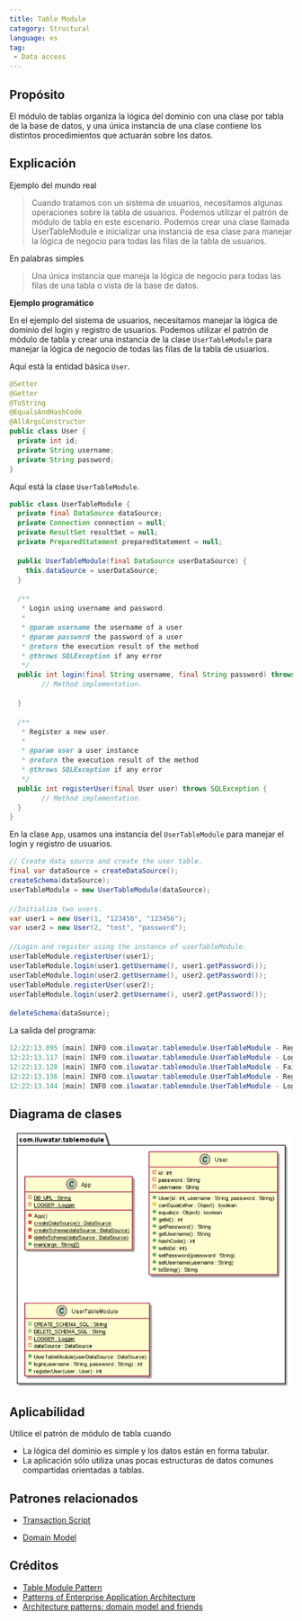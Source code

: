 ```yaml
---
title: Table Module
category: Structural
language: es
tag:
 - Data access
---
```


## Propósito

El módulo de tablas organiza la lógica del dominio con una clase por tabla de la base de datos, y una única instancia de una clase contiene los distintos procedimientos que actuarán sobre los datos.

## Explicación

Ejemplo del mundo real

> Cuando tratamos con un sistema de usuarios, necesitamos algunas operaciones sobre la tabla de usuarios. Podemos utilizar el patrón de módulo de tabla en este escenario. Podemos crear una clase llamada UserTableModule e inicializar una instancia de esa clase para manejar la lógica de negocio para todas las filas de la tabla de usuarios.

En palabras simples

> Una única instancia que maneja la lógica de negocio para todas las filas de una tabla o vista de la base de datos.

**Ejemplo programático**

En el ejemplo del sistema de usuarios, necesitamos manejar la lógica de dominio del login y registro de usuarios. Podemos utilizar el patrón de módulo de tabla y crear una instancia de la clase `UserTableModule` para manejar la lógica de negocio de todas las filas de la tabla de usuarios.

Aquí está la entidad básica `User`.

```java
@Setter
@Getter
@ToString
@EqualsAndHashCode
@AllArgsConstructor
public class User {
  private int id;
  private String username;
  private String password;
}
```

Aquí está la clase `UserTableModule`.

```java
public class UserTableModule {
  private final DataSource dataSource;
  private Connection connection = null;
  private ResultSet resultSet = null;
  private PreparedStatement preparedStatement = null;

  public UserTableModule(final DataSource userDataSource) {
    this.dataSource = userDataSource;
  }
  
  /**
   * Login using username and password.
   *
   * @param username the username of a user
   * @param password the password of a user
   * @return the execution result of the method
   * @throws SQLException if any error
   */
  public int login(final String username, final String password) throws SQLException {
  		// Method implementation.

  }

  /**
   * Register a new user.
   *
   * @param user a user instance
   * @return the execution result of the method
   * @throws SQLException if any error
   */
  public int registerUser(final User user) throws SQLException {
  		// Method implementation.
  }
}
```

En la clase `App`, usamos una instancia del `UserTableModule` para manejar el login y registro de usuarios.

```java
// Create data source and create the user table.
final var dataSource = createDataSource();
createSchema(dataSource);
userTableModule = new UserTableModule(dataSource);

//Initialize two users.
var user1 = new User(1, "123456", "123456");
var user2 = new User(2, "test", "password");

//Login and register using the instance of userTableModule.
userTableModule.registerUser(user1);
userTableModule.login(user1.getUsername(), user1.getPassword());
userTableModule.login(user2.getUsername(), user2.getPassword());
userTableModule.registerUser(user2);
userTableModule.login(user2.getUsername(), user2.getPassword());

deleteSchema(dataSource);
```

La salida del programa:

```java
12:22:13.095 [main] INFO com.iluwatar.tablemodule.UserTableModule - Register successfully!
12:22:13.117 [main] INFO com.iluwatar.tablemodule.UserTableModule - Login successfully!
12:22:13.128 [main] INFO com.iluwatar.tablemodule.UserTableModule - Fail to login!
12:22:13.136 [main] INFO com.iluwatar.tablemodule.UserTableModule - Register successfully!
12:22:13.144 [main] INFO com.iluwatar.tablemodule.UserTableModule - Login successfully!
```

## Diagrama de clases

![](./etc/table-module.urm.png "table module")

## Aplicabilidad

Utilice el patrón de módulo de tabla cuando

- La lógica del dominio es simple y los datos están en forma tabular.
- La aplicación sólo utiliza unas pocas estructuras de datos comunes compartidas orientadas a tablas.

## Patrones relacionados

- [Transaction Script](https://java-design-patterns.com/patterns/transaction-script/)

- [Domain Model](https://java-design-patterns.com/patterns/domain-model/)

## Créditos

* [Table Module Pattern](http://wiki3.cosc.canterbury.ac.nz/index.php/Table_module_pattern)
* [Patterns of Enterprise Application Architecture](https://www.amazon.com/gp/product/0321127420/ref=as_li_qf_asin_il_tl?ie=UTF8&tag=javadesignpat-20&creative=9325&linkCode=as2&creativeASIN=0321127420&linkId=18acc13ba60d66690009505577c45c04)
* [Architecture patterns: domain model and friends](https://inviqa.com/blog/architecture-patterns-domain-model-and-friends)
